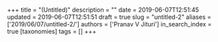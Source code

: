 +++
title = "(Untitled)"
description = ""
date = 2019-06-07T12:51:45
updated = 2019-06-07T12:51:51
draft = true
slug = "untitled-2"
aliases = ['2019/06/07/untitled-2/']
authors = ['Pranav V Jituri']
in_search_index = true
[taxonomies]
tags = []
+++


